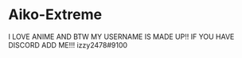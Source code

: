 # Aiko-Extreme
I LOVE ANIME AND BTW MY USERNAME IS MADE UP!! IF YOU HAVE DISCORD ADD ME!!! izzy2478#9100
